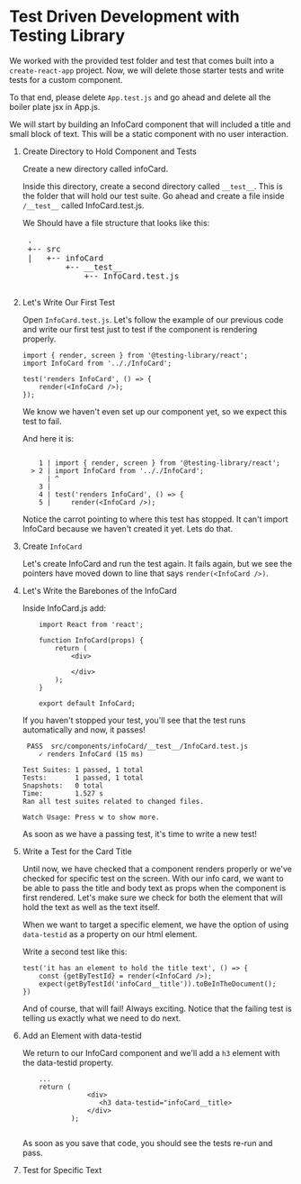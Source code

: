 # Test Driven Development with Testing Library

We worked with the provided test folder and test that comes built into a `create-react-app` project. Now, we will delete those starter tests and write tests for a custom component. 

To that end, please delete `App.test.js` and go ahead and delete all the boiler plate jsx in App.js. 

We will start by building an InfoCard component that will included a title and small block of text. This will be a static component with no user interaction. 

1. Create Directory to Hold Component and Tests

    Create a new directory called infoCard. 

    Inside this directory, create a second directory called `__test__`. This is the folder that will hold our test suite. Go ahead and create a file inside `/__test__` called InfoCard.test.js. 

    We Should have a file structure that looks like this:
    <pre>
    .
    +-- src
    |   +-- infoCard
            +-- __test__
                +-- InfoCard.test.js
    </pre>

2. Let's Write Our First Test

    Open `InfoCard.test.js`. Let's follow the example of our previous code and write our first test just to test if the component is rendering properly. 

    ```
    import { render, screen } from '@testing-library/react';
    import InfoCard from '.././InfoCard';

    test('renders InfoCard', () => {
        render(<InfoCard />);
    });

    ```

    We know we haven't even set up our component yet, so we expect this test to fail. 

    And here it is: 

    ```

        1 | import { render, screen } from '@testing-library/react';
      > 2 | import InfoCard from '.././InfoCard';
          | ^
        3 |
        4 | test('renders InfoCard', () => {
        5 |     render(<InfoCard />);
    ```

    Notice the carrot pointing to where this test has stopped. It can't import InfoCard because we haven't created it yet. Lets do that. 

3. Create `InfoCard`

    Let's create InfoCard and run the test again. It fails again, but we see the pointers have moved down to line that says `render(<InfoCard />)`. 

4. Let's Write the Barebones of the InfoCard

    Inside InfoCard.js add:

    ```
        import React from 'react';

        function InfoCard(props) {
            return (
                <div>
                    
                </div>
            );
        }

        export default InfoCard;
    ```

    If you haven't stopped your test, you'll see that the test runs automatically and now, it passes! 

    ```
     PASS  src/components/infoCard/__test__/InfoCard.test.js
        ✓ renders InfoCard (15 ms)

    Test Suites: 1 passed, 1 total
    Tests:       1 passed, 1 total
    Snapshots:   0 total
    Time:        1.527 s
    Ran all test suites related to changed files.

    Watch Usage: Press w to show more.
    ```

    As soon as we have a passing test, it's time to write a new test! 

5. Write a Test for the Card Title

    Until now, we have checked that a component renders properly or we've checked for specific test on the screen. With our info card, we want to be able to pass the title and body text as props when the component is first rendered. Let's make sure we check for both the element that will hold the text as well as the text itself. 

    When we want to target a specific element, we have the option of using `data-testid` as a property on our html element.

    Write a second test like this: 

    ```
    test('it has an element to hold the title text', () => {
        const {getByTestId} = render(<InfoCard />);
        expect(getByTestId('infoCard__title')).toBeInTheDocument();
    })
    ```

    And of course, that will fail! Always exciting. Notice that the failing test is telling us exactly what we need to do next. 

6. Add an Element with data-testid 

    We return to our InfoCard component and we'll add a `h3` element with the data-testid property.

    ```
        ...
        return (
                    <div>
                       <h3 data-testid="infoCard__title> 
                    </div>
                );
           
    ```

    As soon as you save that code, you should see the tests re-run and pass. 

7. Test for Specific Text

    
